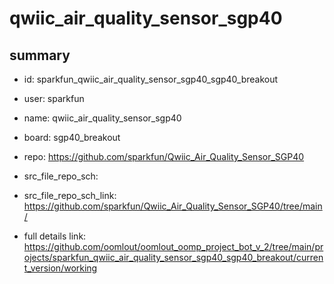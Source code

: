 # qwiic_air_quality_sensor_sgp40
 
## summary 
* id: sparkfun_qwiic_air_quality_sensor_sgp40_sgp40_breakout
* user: sparkfun
* name: qwiic_air_quality_sensor_sgp40
* board: sgp40_breakout
* repo: https://github.com/sparkfun/Qwiic_Air_Quality_Sensor_SGP40



* src_file_repo_sch: 
* src_file_repo_sch_link: https://github.com/sparkfun/Qwiic_Air_Quality_Sensor_SGP40/tree/main/
* full details link: https://github.com/oomlout/oomlout_oomp_project_bot_v_2/tree/main/projects/sparkfun_qwiic_air_quality_sensor_sgp40_sgp40_breakout/current_version/working  







